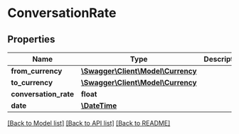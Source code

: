 # ConversationRate

## Properties
Name | Type | Description | Notes
------------ | ------------- | ------------- | -------------
**from_currency** | [**\Swagger\Client\Model\Currency**](Currency.md) |  | [optional] 
**to_currency** | [**\Swagger\Client\Model\Currency**](Currency.md) |  | [optional] 
**conversation_rate** | **float** |  | [optional] 
**date** | [**\DateTime**](\DateTime.md) |  | [optional] 

[[Back to Model list]](../../README.md#documentation-for-models) [[Back to API list]](../../README.md#documentation-for-api-endpoints) [[Back to README]](../../README.md)

